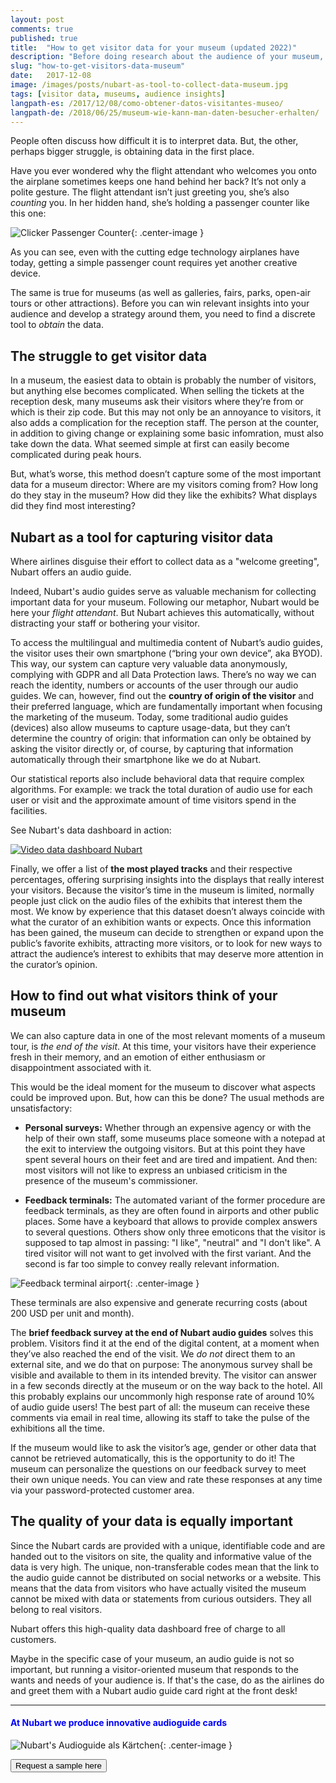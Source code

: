 ```yaml
---
layout: post 
comments: true 
published: true 
title:  "How to get visitor data for your museum (updated 2022)"
description: "Before doing research about the audience of your museum, you need to collect data first. This may not be as easy as it sounds."
slug: "how-to-get-visitors-data-museum"
date:   2017-12-08 
image: /images/posts/nubart-as-tool-to-collect-data-museum.jpg 
tags: [visitor data, museums, audience insights]
langpath-es: /2017/12/08/como-obtener-datos-visitantes-museo/
langpath-de: /2018/06/25/museum-wie-kann-man-daten-besucher-erhalten/
---
```


People often discuss how difficult it is to interpret data. But, the other, perhaps bigger struggle, is obtaining data in the first place.

Have you ever wondered why the flight attendant who welcomes you onto the airplane sometimes keeps one hand behind her back? It’s not only a polite
gesture. The flight attendant isn’t just greeting you, she’s also *counting* you. In her hidden hand, she’s holding a passenger counter like this one:

![Clicker Passenger Counter]({{site.baseurl}}/images/posts/passanger-counter.jpg){: .center-image }

As you can see, even with the cutting edge technology airplanes have today, getting a simple passenger count requires yet another creative device.

The same is true for museums (as well as galleries, fairs, parks, open-air tours or other attractions). Before you can win relevant insights into your
audience and develop a strategy around them, you need to find a discrete tool to _obtain_ the data.

<!--more-->

## The struggle to get visitor data

In a museum, the easiest data to obtain is probably the number of visitors, but anything else becomes complicated. When selling the tickets at the
reception desk, many museums ask their visitors where they’re from or which is their zip code. But this may not only be an annoyance to visitors, it
also adds a complication for the reception staff. The person at the counter, in addition to giving change or explaining some basic infomration, must
also take down the data. What seemed simple at first can easily become complicated during peak hours.

But, what’s worse, this method doesn’t capture some of the most important data for a museum director: Where are  my visitors coming from? How long do they stay in the museum? How did
they like the exhibits? What displays did they find most interesting?

## Nubart as a tool for capturing visitor data

Where airlines disguise their effort to collect data as a "welcome greeting", Nubart offers an audio guide.

Indeed, Nubart's audio guides serve as valuable mechanism for collecting important data for your museum. Following our metaphor, Nubart would be here
your _flight attendant_. But Nubart achieves this automatically, without distracting your staff or bothering your visitor.

To access the multilingual and multimedia content of Nubart’s audio guides, the visitor uses their own smartphone (“bring your own device”, aka BYOD).
This way, our system can capture very valuable data anonymously, complying with GDPR and all Data Protection laws. There’s no way we can reach the
identity, numbers or accounts of the user through our audio guides. We can, however, find out the **country of origin of the visitor** and their
preferred language, which are fundamentally important when focusing the marketing of the museum. Today, some traditional audio guides (devices) also
allow museums to capture usage-data, but they can’t determine the country of origin: that information can only be obtained by asking the visitor
directly or, of course, by capturing that information automatically through their smartphone like we do at Nubart.

Our statistical reports also include behavioral data that require complex algorithms. For example: we track the total duration of audio use for each
user or visit and the approximate amount of time visitors spend in the facilities.

See Nubart's data dashboard in action:

[![Video data dashboard Nubart]({{site.baseurl}}/images/posts/video-stats-nubart-audioguide.jpg)](https://vimeo.com/569296194)

Finally, we offer a list of **the most played tracks** and their respective percentages, offering surprising insights into the displays that really
interest your visitors. Because the visitor’s time in the museum is limited, normally people just click on the audio files of the exhibits that
interest them the most. We know by experience that this dataset doesn’t always coincide with what the curator of an exhibition wants or expects. Once
this information has been gained, the museum can decide to strengthen or expand upon the public’s favorite exhibits, attracting more visitors, or to
look for new ways to attract the audience’s interest to exhibits that may deserve more attention in the curator’s opinion.

## How to find out what visitors think of your museum

We can also capture data in one of the most relevant moments of a museum tour,  is _the end of the visit_. At this time, your visitors have their
experience fresh in their memory, and an emotion of either enthusiasm or disappointment associated with it.

This would be the ideal moment for the museum to discover what aspects could be improved upon. But, how can this be done? The usual methods are
unsatisfactory:

* **Personal surveys:**
  Whether through an expensive agency or with the help of their own staff, some museums place someone with a notepad at the exit to interview the
  outgoing visitors. But at this point they have spent several hours on their feet and are tired and impatient. And then: most visitors will not like
  to express an unbiased criticism in the presence of the museum's commissioner.

* **Feedback terminals:**
  The automated variant of the former procedure are feedback terminals, as they are often found in airports and other public places. Some have a
  keyboard that allows to provide complex answers to several questions. Others show only three emoticons that the visitor is supposed to tap almost in
  passing: "I like", "neutral" and "I don't like". A tired visitor will not want to get involved with the first variant. And the second is far too
  simple to convey really relevant information. 

![Feedback terminal airport]({{site.baseurl}}/images/posts/feedback-terminal-airport.jpg){: .center-image }

These terminals are also expensive and generate recurring costs (about 200 USD per unit and month).

The **brief feedback survey at the end of Nubart audio guides** solves this problem. Visitors find it at the end of the digital content, at a moment
when they’ve also reached the end of the visit. We *do not* direct them to an external site, and we do that on purpose: The anonymous survey shall be
visible and available to them in its intended brevity. The visitor can answer in a few seconds directly at the museum or on the way back to the hotel.
All this probably explains our uncommonly high response rate of around 10% of audio guide users! The best part of all: the museum can receive these
comments via email in real time, allowing its staff to take the pulse of the exhibitions all the time.

If the museum would like to ask the visitor’s age, gender or other data that cannot be retrieved automatically, this is the opportunity to do it! The
museum can personalize the questions on our feedback survey to meet their own unique needs. You can view and rate these responses at any time via your password-protected customer area.

## The quality of your data is equally important

Since the Nubart cards are provided with a unique, identifiable code and are handed out to the visitors on site, the quality and informative value of the data is very high. The unique, non-transferable codes mean that the link to the audio guide cannot be distributed on social networks or a website. This means that the data from visitors who have actually visited the museum cannot be mixed with data or statements from curious outsiders. They all belong to real visitors. 

Nubart offers this high-quality data dashboard free of charge to all customers.

Maybe in the specific case of your museum, an audio guide is not so important, but running a visitor-oriented museum that responds to the wants and needs of your audience is. If that's the case, do as the airlines do and greet them with a Nubart audio guide card right at the front desk!

***

#### <font color="blue">At Nubart we produce innovative audioguide cards</font>

![Nubart's Audioguide als Kärtchen]({{site.baseurl}}/images/posts/proceso-nubart.png){: .center-image }
<form action="../../../../../">
    <input type="submit" value="Request a sample here" />
</form>